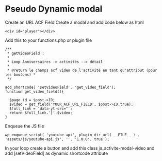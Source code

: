 # Pseudo Dynamic modal

Create an URL ACF Field
Create a modal and add code below as html

```
<div id="player"></div>
```

Add this to your functions.php or plugin file

```
/**
 * getVideoField :
 * 
 * Loop Anniversaires -> activités --> détail
 * 
 * @return le champs acf video de l'activité en tant qu'attribut (pour les boutons) * 
 */
 
add_shortcode( 'setVideoField', 'get_video_field');
function get_video_field(){

  $page_id = $post->ID;
  $video = get_field('YOUR_ACF_URL_FIELD', $post->ID,true);
  $full_link = 'data-yt-src="';
  return $full_link.'|'.$video;
}
```
Enqueue the JS file

```
wp_enqueue_script( 'youtube-api', plugin_dir_url( __FILE__ ) . 'assets/js/youtube-api.js', '', '1.0.0', true );
```

In your loop create a button and add this class js_activite-modal-video and add [setVideoField] as dynamic shortcode attribute
